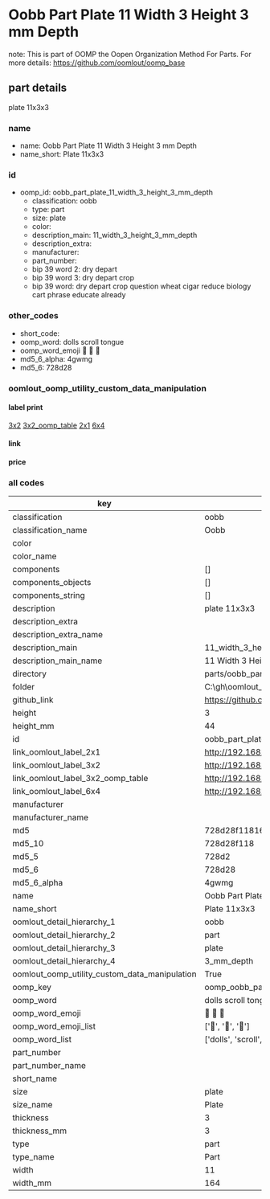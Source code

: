 # Oobb Part Plate 11 Width 3 Height 3 mm Depth  

note: This is part of OOMP the Oopen Organization Method For Parts. For more details: https://github.com/oomlout/oomp_base

##  part details
  



plate 11x3x3



### name
* name: Oobb Part Plate 11 Width 3 Height 3 mm Depth
* name_short: Plate 11x3x3 
### id
* oomp_id: oobb_part_plate_11_width_3_height_3_mm_depth
  * classification: oobb
  * type: part
  * size: plate
  * color: 
  * description_main: 11_width_3_height_3_mm_depth
  * description_extra: 
  * manufacturer: 
  * part_number: 
  * bip 39 word 2: dry depart
  * bip 39 word 3: dry depart crop
  * bip 39 word: dry depart crop question wheat cigar reduce biology cart phrase educate already

### other_codes
* short_code: 
* oomp_word: dolls scroll tongue
* oomp_word_emoji :dolls: :scroll: :tongue:
* md5_6_alpha: 4gwmg
* md5_6: 728d28






### oomlout_oomp_utility_custom_data_manipulation
#### label print
[3x2](http://192.168.1.245:1112/?label=oomp%204gwmg)
[3x2_oomp_table](http://192.168.1.108:1112/?label=oomp%204gwmg)
[2x1](http://192.168.1.242:1112/?label=oomp%204gwmg)
[6x4](http://192.168.1.55:1112/?label=oomp%204gwmg)    

#### link

                              

#### price







### all codes 
| key | value |  
| --- | --- |  
| classification | oobb |  
| classification_name | Oobb |  
| color |  |  
| color_name |  |  
| components | [] |  
| components_objects | [] |  
| components_string | [] |  
| description | plate 11x3x3 |  
| description_extra |  |  
| description_extra_name |  |  
| description_main | 11_width_3_height_3_mm_depth |  
| description_main_name | 11 Width 3 Height 3 mm Depth |  
| directory | parts/oobb_part_plate_11_width_3_height_3_mm_depth |  
| folder | C:\gh\oomlout_oobb_version_4_generated_parts\things\oobb_part_plate_11_width_3_height_3_mm_depth |  
| github_link | https://github.com/oomlout/oomlout_oomp_part_src/tree/main/parts/oobb_part_plate_11_width_3_height_3_mm_depth |  
| height | 3 |  
| height_mm | 44 |  
| id | oobb_part_plate_11_width_3_height_3_mm_depth |  
| link_oomlout_label_2x1 | http://192.168.1.242:1112/?label=oomp%204gwmg |  
| link_oomlout_label_3x2 | http://192.168.1.245:1112/?label=oomp%204gwmg |  
| link_oomlout_label_3x2_oomp_table | http://192.168.1.108:1112/?label=oomp%204gwmg |  
| link_oomlout_label_6x4 | http://192.168.1.55:1112/?label=oomp%204gwmg |  
| manufacturer |  |  
| manufacturer_name |  |  
| md5 | 728d28f118167680a3fcfaf867ceb21d |  
| md5_10 | 728d28f118 |  
| md5_5 | 728d2 |  
| md5_6 | 728d28 |  
| md5_6_alpha | 4gwmg |  
| name | Oobb Part Plate 11 Width 3 Height 3 mm Depth |  
| name_short | Plate 11x3x3  |  
| oomlout_detail_hierarchy_1 | oobb |  
| oomlout_detail_hierarchy_2 | part |  
| oomlout_detail_hierarchy_3 | plate |  
| oomlout_detail_hierarchy_4 | 3_mm_depth |  
| oomlout_oomp_utility_custom_data_manipulation | True |  
| oomp_key | oomp_oobb_part_plate_11_width_3_height_3_mm_depth |  
| oomp_word | dolls scroll tongue |  
| oomp_word_emoji | :dolls: :scroll: :tongue: |  
| oomp_word_emoji_list | [':dolls:', ':scroll:', ':tongue:'] |  
| oomp_word_list | ['dolls', 'scroll', 'tongue'] |  
| part_number |  |  
| part_number_name |  |  
| short_name |  |  
| size | plate |  
| size_name | Plate |  
| thickness | 3 |  
| thickness_mm | 3 |  
| type | part |  
| type_name | Part |  
| width | 11 |  
| width_mm | 164 |  
